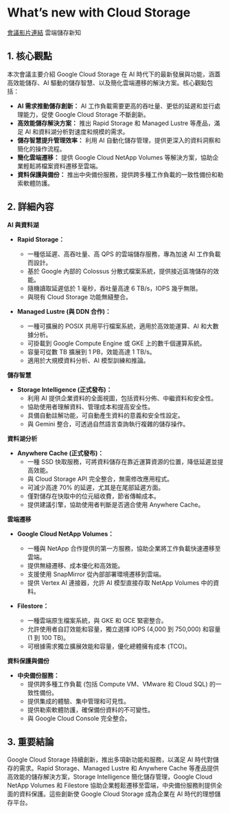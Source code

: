 # What’s new with Cloud Storage
[會議影片連結](https://www.youtube.com/watch?v=owvXIIl8LdU)
雲端儲存新知

## 1. 核心觀點

本次會議主要介紹 Google Cloud Storage 在 AI 時代下的最新發展與功能，涵蓋高效能儲存、AI 驅動的儲存智慧、以及簡化雲端遷移的解決方案。核心觀點包括：

- **AI 需求推動儲存創新：** AI 工作負載需要更高的吞吐量、更低的延遲和並行處理能力，促使 Google Cloud Storage 不斷創新。
- **高效能儲存解決方案：** 推出 Rapid Storage 和 Managed Lustre 等產品，滿足 AI 和資料湖分析對速度和規模的需求。
- **儲存智慧提升管理效率：** 利用 AI 自動化儲存管理，提供更深入的資料洞察和簡化的操作流程。
- **簡化雲端遷移：** 提供 Google Cloud NetApp Volumes 等解決方案，協助企業輕鬆將檔案資料遷移至雲端。
- **資料保護與備份：** 推出中央備份服務，提供跨多種工作負載的一致性備份和勒索軟體防護。

## 2. 詳細內容

**AI 與資料湖**

- **Rapid Storage：**
    - 一種低延遲、高吞吐量、高 QPS 的雲端儲存服務，專為加速 AI 工作負載而設計。
    - 基於 Google 內部的 Colossus 分散式檔案系統，提供接近區塊儲存的效能。
    - 隨機讀取延遲低於 1 毫秒，吞吐量高達 6 TB/s，IOPS 幾乎無限。
    - 與現有 Cloud Storage 功能無縫整合。

- **Managed Lustre (與 DDN 合作)：**
    - 一種可擴展的 POSIX 共用平行檔案系統，適用於高效能運算、AI 和大數據分析。
    - 可掛載到 Google Compute Engine 或 GKE 上的數千個運算系統。
    - 容量可從數 TB 擴展到 1 PB，效能高達 1 TB/s。
    - 適用於大規模資料分析、AI 模型訓練和推論。

**儲存智慧**

- **Storage Intelligence (正式發布)：**
    - 利用 AI 提供企業資料的全面視圖，包括資料分佈、中繼資料和安全性。
    - 協助使用者理解資料、管理成本和提高安全性。
    - 具備自動註解功能，可自動產生資料的意義和安全性設定。
    - 與 Gemini 整合，可透過自然語言查詢執行複雜的儲存操作。

**資料湖分析**

- **Anywhere Cache (正式發布)：**
    - 一種 SSD 快取服務，可將資料儲存在靠近運算資源的位置，降低延遲並提高效能。
    - 與 Cloud Storage API 完全整合，無需修改應用程式。
    - 可減少高達 70% 的延遲，尤其是在尾部延遲方面。
    - 僅對儲存在快取中的位元組收費，節省傳輸成本。
    - 提供建議引擎，協助使用者判斷是否適合使用 Anywhere Cache。

**雲端遷移**

- **Google Cloud NetApp Volumes：**
    - 一種與 NetApp 合作提供的第一方服務，協助企業將工作負載快速遷移至雲端。
    - 提供無縫遷移、成本優化和高效能。
    - 支援使用 SnapMirror 從內部部署環境遷移到雲端。
    - 提供 Vertex AI 連接器，允許 AI 模型直接存取 NetApp Volumes 中的資料。

- **Filestore：**
    - 一種雲端原生檔案系統，與 GKE 和 GCE 緊密整合。
    - 允許使用者自訂效能和容量，獨立選擇 IOPS (4,000 到 750,000) 和容量 (1 到 100 TB)。
    - 可根據需求獨立擴展效能和容量，優化總體擁有成本 (TCO)。

**資料保護與備份**

- **中央備份服務：**
    - 提供跨多種工作負載 (包括 Compute VM、VMware 和 Cloud SQL) 的一致性備份。
    - 提供集成的體驗、集中管理和可見性。
    - 提供勒索軟體防護，確保備份資料的不可變性。
    - 與 Google Cloud Console 完全整合。

## 3. 重要結論

Google Cloud Storage 持續創新，推出多項新功能和服務，以滿足 AI 時代對儲存的需求。Rapid Storage、Managed Lustre 和 Anywhere Cache 等產品提供高效能的儲存解決方案，Storage Intelligence 簡化儲存管理，Google Cloud NetApp Volumes 和 Filestore 協助企業輕鬆遷移至雲端，中央備份服務則提供全面的資料保護。這些創新使 Google Cloud Storage 成為企業在 AI 時代的理想儲存平台。
